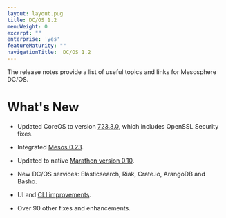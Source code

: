 ```yaml
---
layout: layout.pug
title: DC/OS 1.2
menuWeight: 0
excerpt: ""
enterprise: 'yes'
featureMaturity: ""
navigationTitle:  DC/OS 1.2
---
```






The release notes provide a list of useful topics and links for Mesosphere DC/OS.

# What's New

*   Updated CoreOS to version [723.3.0][1], which includes OpenSSL Security fixes.

*   Integrated [Mesos 0.23][2].

*   Updated to native [Marathon version 0.10][3].

*   New DC/OS services: Elasticsearch, Riak, Crate.io, ArangoDB and Basho.

*   UI and [CLI improvements][4].

*   Over 90 other fixes and enhancements.

 [1]: https://coreos.com/releases/#723.3.0
 [2]: http://mesos.apache.org/blog/mesos-0-23-0-released/
 [3]: https://github.com/mesosphere/marathon/releases/tag/v0.10.0
 [4]: https://github.com/mesosphere/dcos-cli/releases